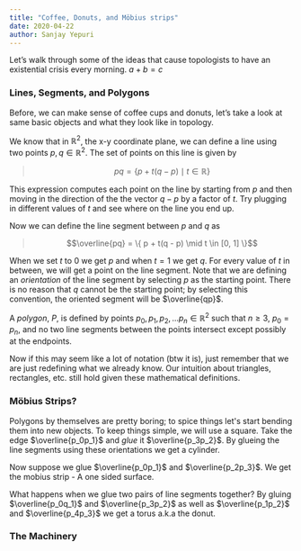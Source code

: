 ```yaml
---
title: "Coffee, Donuts, and Möbius strips"
date: 2020-04-22
author: Sanjay Yepuri
---
```


Let’s walk through some of the ideas that cause topologists to have an existential crisis every morning.
$a + b = c$

### Lines, Segments, and Polygons
Before, we can make sense of coffee cups and donuts, let’s take a look at same basic objects and what they look like in topology.

We know that in $\mathbb{R}^2$, the x-y coordinate plane, we can define a line using two points $p,q \in \mathbb{R}^2$. The set of points on this line is given by
> $$pq = \{ p + t(q - p) \mid t \in \mathbb{R} \}$$

This expression computes each point on the line by starting from $p$ and then moving in the direction of the the vector $q-p$ by a factor of $t$. Try plugging in different values of $t$ and see where on the line you end up.

Now we can define the line segment between $p$ and $q$ as
> $$\overline{pq} = \{ p + t(q - p) \mid t \in [0, 1] \}$$

When we set $t$ to $0$ we get $p$ and when $t = 1$ we get $q$. For every value of $t$ in between, we will get a point on the line segment. Note that we are defining an _orientation_ of the line segment by selecting $p$ as the starting point. There is no reason that $q$ cannot be the starting point; by selecting this convention, the oriented segment will be $\overline{qp}$.

A _polygon_, $P$, is defined by points $p_0, p_1, p_2, ... p_n \in \mathbb{R}^2$ such that $n \ge 3$, $p_0 = p_n$, and no two line segments between the points intersect except possibly at the endpoints.

Now if this may seem like a lot of notation (btw it is), just remember that we are just redefining what we already know. Our intuition about triangles, rectangles, etc. still hold given these mathematical definitions.

### Möbius Strips?
Polygons by themselves are pretty boring; to spice things let's start bending them into new objects. To keep things simple, we will use a square. Take the edge $\overline{p_0p_1}$ and _glue_ it $\overline{p_3p_2}$. By glueing the line segments using these orientations we get a cylinder.

Now suppose we glue $\overline{p_0p_1}$ and $\overline{p_2p_3}$. We get the mobius strip - A one sided surface.

What happens when we glue two pairs of line segments together? By gluing $\overline{p_0q_1}$ and $\overline{p_3p_2}$ as well as $\overline{p_1p_2}$ and $\overline{p_4p_3}$ we get a torus a.k.a the donut.

### The Machinery
